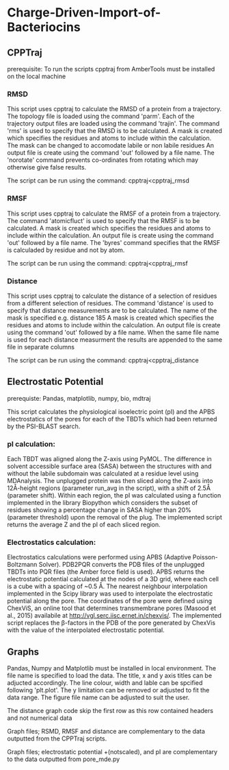# Charge-Driven-Import-of-Bacteriocins

## CPPTraj
prerequisite:
To run the scripts cpptraj from AmberTools must be installed on the local machine

### RMSD
This script uses cpptraj to calculate the RMSD of a protein from a trajectory. 
The topology file is loaded using the command 'parm'. 
Each of the trajectory output files are loaded using the command 'trajin'. 
The command 'rms' is used to specify that the RMSD is to be calculated. 
A mask is created which specifies the residues and atoms to include within the calculation.
The mask can be changed to accomodate labile or non labile residues
An output file is create using the command 'out' followed by a file name. 
The 'norotate' command prevents co-ordinates from rotating which may otherwise give false results.

The script can be run using the command:
cpptraj<cpptraj_rmsd 

### RMSF
This script uses cpptraj to calculate the RMSF of a protein from a trajectory. 
The command 'atomicfluct' is used to specify that the RMSF is to be calculated. 
A mask is created which specifies the residues and atoms to include within the calculation. 
An output file is create using the command 'out' followed by a file name. 
The 'byres' command specifies that the RMSF is calculaded by residue and not by atom.

The script can be run using the command:
cpptraj<cpptraj_rmsf

### Distance 
This script uses cpptraj to calculate the distance of a selection of residues from a different selection of residues. 
The command 'distance' is used to specify that distance measurements are to be calculated. 
The name of the mask is specified e.g. distance 185
A mask is created which specifies the residues and atoms to include within the calculation. 
An output file is create using the command 'out' followed by a file name. 
When the same file name is used for each distance measurment
the results are appended to the same file in separate columns 

The script can be run using the command:
cpptraj<cpptraj_distance

## Electrostatic Potential

prerequiste: 
Pandas, matplotlib, numpy, bio, mdtraj

This script calculates the physiological isoelectric point (pI) and the APBS electrostatics of the pores for each of the TBDTs which had been returned by the PSI-BLAST search.
### pI calculation:
Each TBDT was aligned along the Z-axis using PyMOL. The difference in solvent accessible surface area (SASA) between the structures with and without the labile subdomain was calculated at a residue level using MDAnalysis. The unplugged protein was then sliced along the Z-axis into 12Å-height regions (parameter run_avg in the script), with a shift of 2.5Å (parameter shift). Within each region, the pI was calculated using a function implemented in the library Biopython which considers the subset of residues showing a percentage change in SASA higher than 20% (parameter threshold) upon the removal of the plug. The implemented script returns the average Z and the pI of each sliced region. 

### Electrostatics calculation:
Electrostatics calculations were performed using APBS (Adaptive Poisson-Boltzmann Solver). PDB2PQR converts the PDB files of the unplugged TBDTs into PQR files (the Amber force field is used). APBS returns the electrostatic potential calculated at the nodes of a 3D grid, where each cell is a cube with a spacing of ~0.5 Å. The nearest neighbour interpolation implemented in the Scipy library was used to interpolate the electrostatic potential along the pore. The coordinates of the pore were defined using ChexViS, an online tool that determines transmembrane pores (Masood et al., 2015) availabile at http://vgl.serc.iisc.ernet.in/chexvis/. The implemented script replaces the β-factors in the PDB of the pore generated by ChexVis with the value of the interpolated electrostatic potential.  


 
## Graphs 

Pandas, Numpy and Matplotlib must be installed in local environment. 
The file name is specified to load the data.
The title, x and y axis titles can be adjucted accordingly. 
The line colour, width and lable can be spcified following 'plt.plot'.
The y limitation can be removed or adjusted to fit the data range. 
The figure file name can be adjusted to suit the user.

The distance graph code skip the first row as this row contained headers
and not numerical data

Graph files; RSMD, RMSF and distance are complementary to the data
outputted from the CPPTraj scripts.

Graph files; electrostatic potential +(notscaled), and pI are
complementary to the data outputted from pore_mde.py

